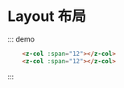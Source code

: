 # Layout 布局

::: demo
``` html
    <z-col :span="12"></z-col>
    <z-col :span="12"></z-col>
```
:::